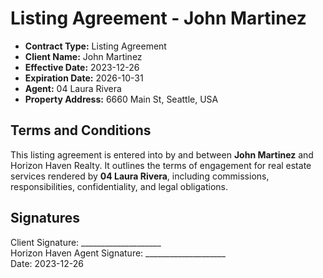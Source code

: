 # Listing Agreement - John Martinez

- **Contract Type:** Listing Agreement  
- **Client Name:** John Martinez  
- **Effective Date:** 2023-12-26  
- **Expiration Date:** 2026-10-31  
- **Agent:** 04 Laura Rivera  
- **Property Address:** 6660 Main St, Seattle, USA  

## Terms and Conditions

This listing agreement is entered into by and between **John Martinez** and Horizon Haven Realty. It outlines the terms of engagement for real estate services rendered by **04 Laura Rivera**, including commissions, responsibilities, confidentiality, and legal obligations.

## Signatures

Client Signature: ____________________  
Horizon Haven Agent Signature: ____________________  
Date: 2023-12-26